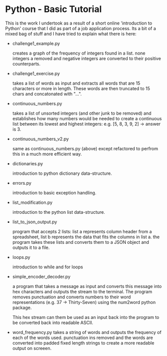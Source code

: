 # Python - Basic Tutorial

This is the work I undertook as a result of a short online 'introduction to Python' course that I did as part of a job application process. Its a bit of a mixed bag of stuff and I have tried to explain what there is here:

- challenge1_example.py

  creates a graph of the frequency of integers found in a list. none integers a removed and negative integers are converted to their positive counterparts.
- challenge1_exercise.py

  takes a list of words as input and extracts all words that are 15 characters or more in length. These words are then truncated to 15 chars and concatonated with "...".
- continuous_numbers.py

  takes a list of unsorted integers (and other junk to be removed) and establishes how many numbers would be needed to create a continuous list between its lowest and highest integers: e.g. \[5, 8, 3, 9, 2\] -&gt; answer is 3.
- continuous_numbers_v2.py 

  same as continuous_numbers.py (above) except refactored to perfrom this in a much more efficient way.
- dictionaries.py

  introduction to python dictionary data-structure.
- errors.py

  introduction to basic exception handling.
- list_modification.py

  introduction to the python list data-structure.
- list_to_json_output.py

  program that accepts 2 lists: list a represents column header from a spreadsheet, list b represents the data that fits the columns in list a. the program takes these lists and converts them to a JSON object and outputs it to a file.
- loops.py

  introduction to while and for loops
- simple_encoder_decoder.py

  a program that takes a message as input and converts this message into hex characters and outputs the stream to the terminal. The program removes punctuation and converts numbers to their word representations (e.g. 37 -&gt; Thirty-Seven) using the num2word python package.

  This hex stream can them be used as an input back into the program to be converted back into readable ASCII.
- word_frequency.py
  takes a string of words and outputs the frequency of each of the words used. punctuation ins removed and the words are converted into padded fixed length strings to create a more readable output on screeen.
